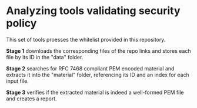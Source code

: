 # Analyzing tools validating security policy

This set of tools proesses the whitelist provided in this repository.

**Stage 1** downloads the corresponding files of the repo links and
  stores each file by its ID in the "data" folder.

**Stage 2** searches for RFC 7468 compliant PEM encoded material and
  extracts it into the "material" folder, referencing its ID and an
  index for each input file.

**Stage 3** verifies if the extracted material is indeed a well-formed
  PEM file and creates a report.
